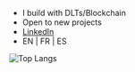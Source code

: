 - I build with DLTs/Blockchain
- Open to new projects
- [LinkedIn](https://www.linkedin.com/in/pxlvre)
- EN | FR | ES


![Top Langs](https://github-readme-stats.vercel.app/api/top-langs/?username=pxlvre&layout=compact&theme=transparent&hide=html,css,makefile,shell,javascript,dockerfile,sql,plpgsql,bash,zsh,yaml,yml,jsx,json,markdown,md,xml,ini,toml,coffeescript,batchfile,cmd&langs_count=10)
